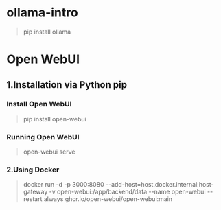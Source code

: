 # ollama-intro
> pip install ollama 



# Open WebUI
## 1.Installation via Python pip 

### Install Open WebUI
> pip install open-webui 
### Running Open WebUI
> open-webui serve 


### 2.Using Docker
> docker run -d -p 3000:8080 --add-host=host.docker.internal:host-gateway -v open-webui:/app/backend/data --name open-webui --restart always ghcr.io/open-webui/open-webui:main 

